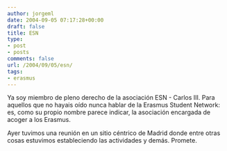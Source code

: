 ```yaml
---
author: jorgeml
date: 2004-09-05 07:17:28+00:00
draft: false
title: ESN
type: 
- post
- posts
comments: false
url: /2004/09/05/esn/
tags:
- erasmus
---
```


Ya soy miembro de pleno derecho de la asociación ESN - Carlos III. Para aquellos que no hayais oído nunca hablar de  la Erasmus Student Network: es, como su propio nombre parece indicar, la asociación encargada de acoger a los Erasmus.

Ayer tuvimos una reunión en un sitio céntrico de Madrid donde entre otras cosas estuvimos estableciendo las actividades y demás. Promete.
